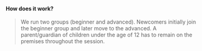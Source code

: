 #### How does it work?
> We run two groups (beginner and advanced).
> Newcomers initially join the beginner group and later move to the advanced.
> A parent/guardian of children under the age of 12 has to remain on the premises throughout the session.
